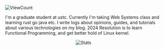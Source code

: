 ![ViewCount](https://views.whatilearened.today/views/github/dengyunsheng250/dengyunsheng250.svg?cache=remove)

I'm a graduate student at ustc. Currently I'm taking Web Systems class and learning rust go java etc. I write logs about opinions, guides, and tutorials about various technologies on my blog.
2024 Resolution is to learn Functional Programming, and get better hold of Linux kernel.


<p align="center">
  <img title="Stats" src="https://github-readme-stats.vercel.app/api?username=dengyunsheng250&show_icons=true&theme=synthwave"/>
</p>
